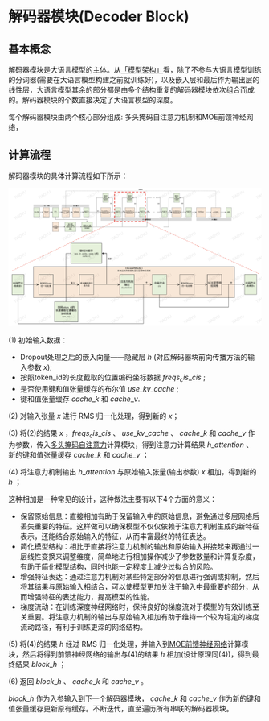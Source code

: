 # 解码器模块(Decoder Block)

## 基本概念

解码器模块是大语言模型的主体。从[「模型架构」](2-模型构建.md)看，除了不参与大语言模型训练的分词器(需要在大语言模型构建之前就训练好)，以及嵌入层和最后作为输出层的线性层，大语言模型其余的部分都是由多个结构重复的解码器模块依次组合而成的。解码器模块的个数直接决定了大语言模型的深度。

每个解码器模块由两个核心部分组成: 多头掩码自注意力机制和MOE前馈神经网络，

## 计算流程

解码器模块的具体计算流程如下所示：

<div align="center">
<img src="../images/notebook9/image_1.png" alt="image_1.png">
</div>

(1) 初始输入数据：
 - Dropout处理之后的嵌入向量——隐藏层 $h$ (对应解码器块前向传播方法的输入参数 $x$);
 - 按照token_id的长度截取的位置编码坐标数据 $freqs_cis\_cis$ ;
 - 是否使用键和值张量缓存的布尔值 $use\_kv\_cache$ ;
 - 键和值张量缓存 $cache\_k$ 和 $cache\_v$.

(2) 对输入张量 $x$ 进行 RMS 归一化处理，得到新的 $x$；

(3) 将(2)的结果 $x$ ，$freqs_cis\_cis$ 、 $use\_kv\_cache$  、 $cache\_k$ 和 $cache\_v$ 作为参数，传入[多头掩码自注意力](10-多头掩码自注意力机制.md)计算模块，得到注意力计算结果 $h\_attention$ 、 新的键和值张量缓存 $cache\_k$ 和 $cache\_v$ ；

(4) 将注意力机制输出 $h\_attention$ 与原始输入张量(输出参数) $x$ 相加，得到新的 $h$ ；

这种相加是一种常见的设计，这种做法主要有以下4个方面的意义：
 - 保留原始信息：直接相加有助于保留输入中的原始信息，避免通过多层网络后丢失重要的特征。这样做可以确保模型不仅仅依赖于注意力机制生成的新特征表示，还能结合原始输入的特征，从而丰富最终的特征表达。
 - 简化模型结构：相比于直接将注意力机制的输出和原始输入拼接起来再通过一层线性变换来调整维度，简单地进行相加操作减少了参数数量和计算复杂度，有助于简化模型结构，同时也能一定程度上减少过拟合的风险。
 - 增强特征表达：通过注意力机制对某些特定部分的信息进行强调或抑制，然后将其结果与原始输入相结合，可以使模型更加关注于输入中最重要的部分，从而增强特征的表达能力，提高模型的性能。
 - 梯度流动：在训练深度神经网络时，保持良好的梯度流对于模型的有效训练至关重要。将注意力机制的输出与原始输入相加有助于维持一个较为稳定的梯度流动路径，有利于训练更深的网络结构。

(5) 将(4)的结果 $h$ 经过 RMS 归一化处理，并输入到[MOE前馈神经网络](11-MOE前馈神经网络.md)计算模块，然后将得到前馈神经网络的输出与(4)的结果 $h$ 相加(设计原理同(4))，得到最终结果 $block\_h$ ；

(6) 返回 $block\_h$ 、 $cache\_k$ 和 $cache\_v$ 。

$block\_h$ 作为入参输入到下一个解码器模块， $cache\_k$ 和 $cache\_v$ 作为新的键和值张量缓存更新原有缓存。不断迭代，直至遍历所有串联的解码器模块。





